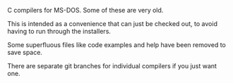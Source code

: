 C compilers for MS-DOS. Some of these are very old.

This is intended as a convenience that can just be checked out, to avoid
having to run through the installers.

Some superfluous files like code examples and help have been removed to
save space.

There are separate git branches for individual compilers if you just want one.

